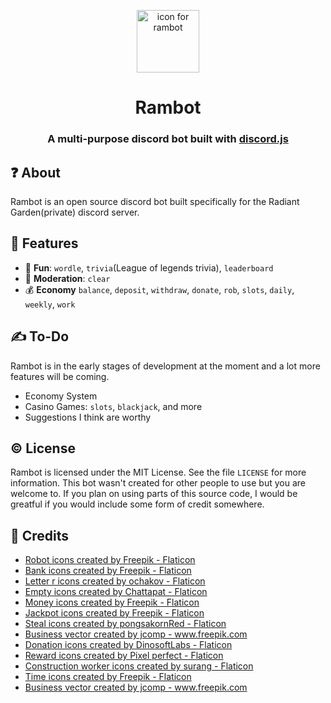 <p align="center">
<img alt="icon for rambot" src="https://i.postimg.cc/tTLD9k9T/robot.png" width="100" height="100">
</p>
<h1 align="center"> Rambot </h1>
<h3 align="center"> A multi-purpose discord bot built with <a href=https://discord.js.org/>discord.js</a></h3>

## ❓ About

Rambot is an open source discord bot built specifically for the Radiant Garden(private) discord server.

## 🧨 Features

- 🎉 **Fun**: `wordle`, `trivia`(League of legends trivia), `leaderboard`
- 👮 **Moderation**: `clear`
- 💰 **Economy** `balance`, `deposit`, `withdraw`, `donate`, `rob`, `slots`, `daily`, `weekly`, `work`

## ✍️ To-Do

Rambot is in the early stages of development at the moment and a lot more features will be coming.

- Economy System
- Casino Games: `slots`, `blackjack`, and more
- Suggestions I think are worthy

## © License

Rambot is licensed under the MIT License. See the file `LICENSE` for more information. This bot wasn't created for other people to use
but you are welcome to. If you plan on using parts of this source code, I would be greatful if you would include some form of
credit somewhere.

## 📜 Credits

- <a href="https://www.flaticon.com/free-icons/robot" title="robot icons">Robot icons created by Freepik - Flaticon</a>
- <a href="https://www.flaticon.com/free-icons/bank" title="bank icons">Bank icons created by Freepik - Flaticon</a>
- <a href="https://www.flaticon.com/free-icons/letter-r" title="letter r icons">Letter r icons created by ochakov - Flaticon</a>
- <a href="https://www.flaticon.com/free-icons/empty" title="empty icons">Empty icons created by Chattapat - Flaticon</a>
- <a href="https://www.flaticon.com/free-icons/money" title="money icons">Money icons created by Freepik - Flaticon</a>
- <a href="https://www.flaticon.com/free-icons/jackpot" title="jackpot icons">Jackpot icons created by Freepik - Flaticon</a>
- <a href="https://www.flaticon.com/free-icons/steal" title="steal icons">Steal icons created by pongsakornRed - Flaticon</a>
- <a href="https://www.freepik.com/vectors/business">Business vector created by jcomp - www.freepik.com</a>
- <a href="https://www.flaticon.com/free-icons/donation" title="donation icons">Donation icons created by DinosoftLabs - Flaticon</a>
- <a href="https://www.flaticon.com/free-icons/reward" title="reward icons">Reward icons created by Pixel perfect - Flaticon</a>
- <a href="https://www.flaticon.com/free-icons/construction-worker" title="construction worker icons">Construction worker icons created by surang - Flaticon</a>
- <a href="https://www.flaticon.com/free-icons/time" title="time icons">Time icons created by Freepik - Flaticon</a>
- <a href="https://www.freepik.com/vectors/business">Business vector created by jcomp - www.freepik.com</a>
